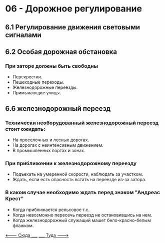 # 06 - Дорожное регулирование
## 6.1 Регулирование движения световыми сигналами
## 6.2 Особая дорожная обстановка
### При заторе должны быть свободны
+ Перекрестки.
+ Пешеходные переходы.
+ Железнодорожные переезды.
+ Примыкающие улицы.

## 6.6 железнодорожный переезд
### Технически необорудованный железнодорожный переезд стоит ожидать:
+ На проселочных и лесных дорогах.
+ На дорогах с неинтенсивным движением.
+ В промышленных портах и зонах.

### При приближении к железнодорожному переезду
+ Подъехать на умеренной скорости, наблюдать за участком.
+ Ждать, если есть опасность встать на переезде из-за затора.

### В каком случае необходимо ждать перед знаком "Андреас Крест"
+ Когда приближается рельсовое т.с.
+ Когда невозможно пересечь переезд не остановившись на нем.
+ Когда железнодорожный служащий машет бело-красно-белым флажком.

[<--- Сюда ___](/05%20-%20priority%20pass.md)
[___ Туда --->](/07%20-%20speed,%20distance%20&%20ecodriving.md)
